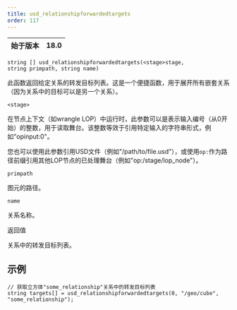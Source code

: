 ```yaml
---
title: usd_relationshipforwardedtargets
order: 117
---
```

| 始于版本 | 18.0 |
| --- | --- |

`string [] usd_relationshipforwardedtargets(<stage>stage, string primpath, string name)`

此函数返回给定关系的转发目标列表。这是一个便捷函数，用于展开所有嵌套关系（因为关系中的目标可以是另一个关系）。

`<stage>`

在节点上下文（如wrangle LOP）中运行时，此参数可以是表示输入编号（从0开始）的整数，用于读取舞台。该整数等效于引用特定输入的字符串形式，例如"opinput:0"。

您也可以使用此参数引用USD文件（例如"/path/to/file.usd"），或使用`op:`作为路径前缀引用其他LOP节点的已处理舞台（例如"op:/stage/lop_node"）。

`primpath`

图元的路径。

`name`

关系名称。

返回值

关系中的转发目标列表。

## 示例

```vex
// 获取立方体"some_relationship"关系中的转发目标列表
string targets[] = usd_relationshipforwardedtargets(0, "/geo/cube", "some_relationship");

```
